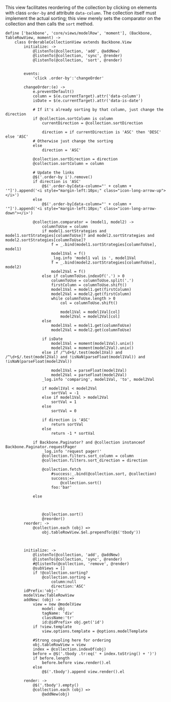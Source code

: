 This view facilitates reordering of the collection by clicking on elements with class `order-by` and attribute `data-column`. 
The collection itself must implement the actual sorting; this view merely sets the comparator on the collection
and then calls the `sort` method.

	define ['backbone', 'core/views/modelRow', 'moment'], (Backbone, TableRowView, moment) ->
		class OrderableCollectionView extends Backbone.View
			initialize: ->
				@listenTo(@collection, 'add', @addNew)
				@listenTo(@collection, 'sync', @render)
				@listenTo(@collection, 'sort', @render)


			events:
				'click .order-by':'changeOrder'

			changeOrder:(e) ->
				e.preventDefault()
				column = $(e.currentTarget).attr('data-column')
				isDate = $(e.currentTarget).attr('data-is-date')

				# If it's already sorting by that column, just change the direction
				if @collection.sortColumn is column
					currentDirection = @collection.sortDirection

					direction = if currentDirection is 'ASC' then 'DESC' else 'ASC'
				# Otherwise just change the sorting
				else
					direction = 'ASC'

				@collection.sortDirection = direction
				@collection.sortColumn = column

				# Update the links
				@$('.order-by i').remove()
				if direction is 'ASC'
					@$('.order-by[data-column="' + column + '"]').append('<i style="margin-left:10px;" class="icon-long-arrow-up"></i>')
				else
					@$('.order-by[data-column="' + column + '"]').append('<i style="margin-left:10px;" class="icon-long-arrow-down"></i>')

				@collection.comparator = (model1, model2) ->
					columnToUse = column
					if model1.sortStrategies and model1.sortStrategies[columnToUse]? and model2.sortStrategies and model2.sortStrategies[columnToUse]?
						f = _.bind(model1.sortStrategies[columnToUse], model1)
						model1Val = f()
						_log.info 'model1 val is ', model1Val
						f = _.bind(model2.sortStrategies[columnToUse], model2)
						model2Val = f()
					else if columnToUse.indexOf('.') > 0
						columnToUse = columnToUse.split('.')
						firstColumn = columnToUse.shift()
						model1Val = model1.get(firstColumn)
						model2Val = model2.get(firstColumn)
						while columnToUse.length > 0
							col = columnToUse.shift()

							model1Val = model1Val[col]
							model2Val = model2Val[col]
					else
						model1Val = model1.get(columnToUse)
						model2Val = model2.get(columnToUse)

					if isDate
						model1Val = moment(model1Val).unix()
						model2Val = moment(model2Val).unix()
					else if /^\d+$/.test(model1Val) and /^\d+$/.test(model2Val) and !isNaN(parseFloat(model1Val)) and !isNaN(parseFloat(model2Val))

						model1Val = parseFloat(model1Val)
						model2Val = parseFloat(model2Val)
					_log.info 'comparing', model1Val, 'to', model2Val

					if model1Val < model2Val
						sortVal = -1
					else if model1Val > model2Val
						sortVal = 1
					else
						sortVal = 0

					if direction is 'ASC'
						return sortVal
					else
						return -1 * sortVal

				if Backbone.Paginator? and @collection instanceof Backbone.Paginator.requestPager
					_log.info 'request pager!'
					@collection.filters.sort_column = column
					@collection.filters.sort_direction = direction
					
					@collection.fetch
						#success:_.bind(@collection.sort, @collection)
						success:=>
							@collection.sort()
						foo:'bar'

				else
					

				
					@collection.sort()
					@reorder()
			reorder: ->
				@collection.each (obj) =>
					obj.tableRowView.$el.prependTo(@$('tbody'))

				

			initialize: ->
				@listenTo(@collection, 'add', @addNew)
				@listenTo(@collection, 'sync', @render)
				#@listenTo(@collection, 'remove', @render)
				@subViews = []
				if !@collection.sorting?
					@collection.sorting = 
						column:null
						direction:'ASC'
			idPrefix:'obj-'
			modelView:TableRowView
			addNew: (obj) ->
				view = new @modelView
					model: obj
					tagName: 'div'
					className:'tr'
					id:@idPrefix+ obj.get('id')
				if !view.template
					view.options.template = @options.modelTemplate

				#Strong coupling here for ordering
				obj.tableRowView = view
				index = @collection.indexOf(obj)
				before = @$('.tbody .tr:eq(' + index.toString() + ')')
				if before.length
					before.before view.render().el
				else
					@$('.tbody').append view.render().el

			render: ->
				@$('.tbody').empty()
				@collection.each (obj) =>
					@addNew(obj)